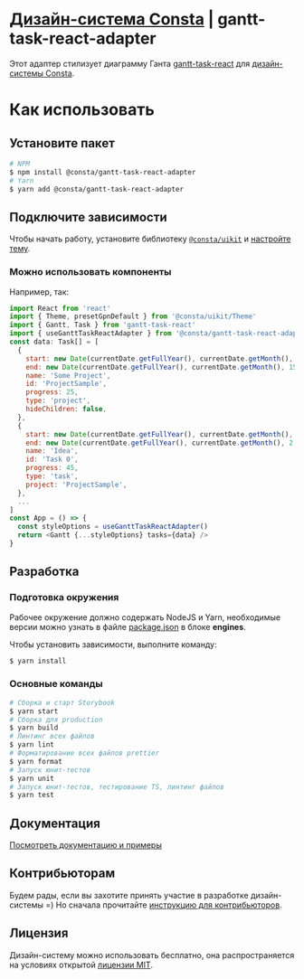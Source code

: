 # [Дизайн-система Consta](http://consta.design/) | gantt-task-react-adapter

Этот адаптер стилизует диаграмму Ганта [gantt-task-react](https://github.com/MaTeMaTuK/gantt-task-react) для [дизайн-системы Consta](https://consta.design/).

# Как использовать

## Установите пакет

```sh
# NPM
$ npm install @consta/gantt-task-react-adapter
# Yarn
$ yarn add @consta/gantt-task-react-adapter
```

## Подключите зависимости

Чтобы начать работу, установите библиотеку [`@consta/uikit`](https://www.npmjs.com/package/@consta/uikit) и [настройте тему](https://uikit.consta.design/libs/uikit/theme-themeabout).

### Можно использовать компоненты

Например, так:

```js
import React from 'react'
import { Theme, presetGpnDefault } from '@consta/uikit/Theme'
import { Gantt, Task } from 'gantt-task-react'
import { useGanttTaskReactAdapter } from '@consta/gantt-task-react-adapter/useGanttTaskReactAdapter'
const data: Task[] = [
  {
    start: new Date(currentDate.getFullYear(), currentDate.getMonth(), 1),
    end: new Date(currentDate.getFullYear(), currentDate.getMonth(), 15),
    name: 'Some Project',
    id: 'ProjectSample',
    progress: 25,
    type: 'project',
    hideChildren: false,
  },
  {
    start: new Date(currentDate.getFullYear(), currentDate.getMonth(), 1),
    end: new Date(currentDate.getFullYear(), currentDate.getMonth(), 2, 12, 28),
    name: 'Idea',
    id: 'Task 0',
    progress: 45,
    type: 'task',
    project: 'ProjectSample',
  },
  ...
]
const App = () => {
  const styleOptions = useGanttTaskReactAdapter()
  return <Gantt {...styleOptions} tasks={data} />
}
```

## Разработка

### Подготовка окружения

Рабочее окружение должно содержать NodeJS и Yarn, необходимые версии можно узнать в файле [package.json](./package.json) в блоке **engines**.

Чтобы установить зависимости, выполните команду:

```sh
$ yarn install
```

### Основные команды

```sh
# Сборка и старт Storybook
$ yarn start
# Сборка для production
$ yarn build
# Линтинг всех файлов
$ yarn lint
# Форматирование всех файлов prettier
$ yarn format
# Запуск юнит-тестов
$ yarn unit
# Запуск юнит-тестов, тестирование TS, линтинг файлов
$ yarn test
```

## Документация

[Посмотреть документацию и примеры](http://gantt-task-react-adapter.consta.design/)

## Контрибьюторам

Будем рады, если вы захотите принять участие в разработке дизайн-системы =) Но сначала прочитайте [инструкцию для контрибьюторов](https://uikit.consta.design/libs/uikit/custom-contribute).

## Лицензия

Дизайн-систему можно использовать бесплатно, она распространяется на условиях открытой [лицензии MIT](https://consta.design/static/licence_mit.pdf).
